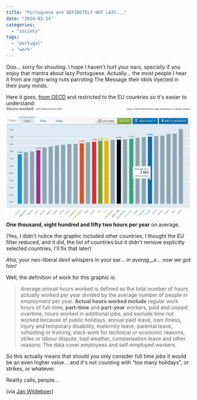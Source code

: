 ```yaml
---
title: "Portuguese are DEFINITELY NOT LAZY..."
date: "2016-02-14"
categories: 
  - "society"
tags: 
  - "portugal"
  - "work"
---
```


Ooo... sorry for shouting. I hope I haven't hurt your ears, specially if you enjoy that mantra about lazy Portuguese. Actually... the most people I hear it from are right-wing nuts parroting The Message their idols injected in their puny minds.

Here it goes, [from OECD](https://data.oecd.org/emp/hours-worked.htm) and restricted to the EU countries so it's easier to understand:![hours-worked-eu-2013](images/hours-worked-eu-2013.png)**One thousand, eight hundred and fifty two hours per year** on average.

(Yes, I didn't notice the graphic included other countries, I thought the EU filter reduced, and it did, the list of countries but it didn't remove explicitly selected countries, I'll fix that later)

_Aha_, your neo-liberal devil whispers in your ear... _in averag__e... now we got him!_

Well, the definition of work for this graphic is:

> Average annual hours worked is defined as the total number of hours actually worked per year divided by the average number of people in employment per year. **Actual hours worked include** regular work hours of full-time, **part-time** and **part-year** workers, paid and unpaid overtime, hours worked in additional jobs, and exclude time not worked because of public holidays, annual paid leave, own illness, injury and temporary disability, maternity leave, parental leave, schooling or training, slack work for technical or economic reasons, strike or labour dispute, bad weather, compensation leave and other reasons. The data cover employees and self-employed workers.

So this actually means that should you only consider full time jobs it would be an even higher value... and it's not counting with "too many holidays", or strikes, or whatever.

Reality calls, people...

(via [Jan Wildeboer](https://plus.google.com/+jwildeboer/posts/EiwYghiN8VQ))
